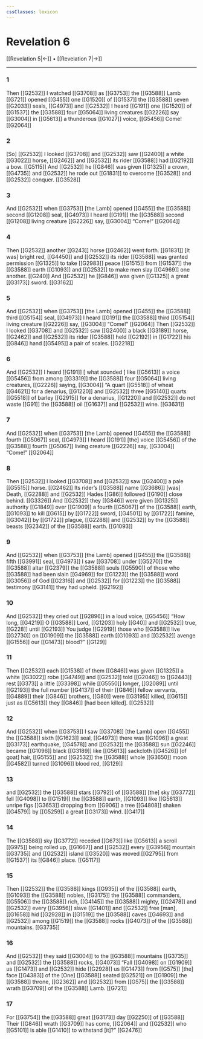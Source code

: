 ```yaml
---
cssClasses: lexicon
---
```


# Revelation 6

[[Revelation 5|←]] • [[Revelation 7|→]]

---

### 1
Then [[G2532]] I watched [[G3708]] as [[G3753]] the [[G3588]] Lamb [[G721]] opened [[G455]] one [[G1520]] of [[G1537]] the [[G3588]] seven [[G2033]] seals, [[G4973]] and [[G2532]] I heard [[G191]] one [[G1520]] of [[G1537]] the [[G3588]] four [[G5064]] living creatures [[G2226]] say [[G3004]] in [[G5613]] a thunderous [[G1027]] voice, [[G5456]] Come! [[G2064]]

### 2
[So] [[G2532]] I looked [[G3708]] and [[G2532]] saw [[G2400]] a white [[G3022]] horse, [[G2462]] and [[G2532]] its rider [[G3588]] had [[G2192]] a bow. [[G5115]] And [[G2532]] he [[G846]] was given [[G1325]] a crown, [[G4735]] and [[G2532]] he rode out [[G1831]] to overcome [[G3528]] and [[G2532]] conquer. [[G3528]]

### 3
And [[G2532]] when [[G3753]] [the Lamb] opened [[G455]] the [[G3588]] second [[G1208]] seal, [[G4973]] I heard [[G191]] the [[G3588]] second [[G1208]] living creature [[G2226]] say, [[G3004]] “Come!” [[G2064]]

### 4
Then [[G2532]] another [[G243]] horse [[G2462]] went forth. [[G1831]] [It was] bright red, [[G4450]] and [[G2532]] its rider [[G3588]] was granted permission [[G1325]] to take [[G2983]] peace [[G1515]] from [[G1537]] the [[G3588]] earth [[G1093]] and [[G2532]] to make men slay [[G4969]] one another. [[G240]] And [[G2532]] he [[G846]] was given [[G1325]] a great [[G3173]] sword. [[G3162]]

### 5
And [[G2532]] when [[G3753]] [the Lamb] opened [[G455]] the [[G3588]] third [[G5154]] seal, [[G4973]] I heard [[G191]] the [[G3588]] third [[G5154]] living creature [[G2226]] say, [[G3004]] “Come!” [[G2064]] Then [[G2532]] I looked [[G3708]] and [[G2532]] saw [[G2400]] a black [[G3189]] horse, [[G2462]] and [[G2532]] its rider [[G3588]] held [[G2192]] in [[G1722]] his [[G846]] hand [[G5495]] a pair of scales. [[G2218]]

### 6
And [[G2532]] I heard [[G191]] [ what sounded ] like [[G5613]] a voice [[G5456]] from among [[G3319]] the [[G3588]] four [[G5064]] living creatures, [[G2226]] saying, [[G3004]] “A quart [[G5518]] of wheat [[G4621]] for a denarius, [[G1220]] and [[G2532]] three [[G5140]] quarts [[G5518]] of barley [[G2915]] for a denarius, [[G1220]] and [[G2532]] do not waste [[G91]] the [[G3588]] oil [[G1637]] and [[G2532]] wine. [[G3631]]

### 7
And [[G2532]] when [[G3753]] [the Lamb] opened [[G455]] the [[G3588]] fourth [[G5067]] seal, [[G4973]] I heard [[G191]] [the] voice [[G5456]] of the [[G3588]] fourth [[G5067]] living creature [[G2226]] say, [[G3004]] “Come!” [[G2064]]

### 8
Then [[G2532]] I looked [[G3708]] and [[G2532]] saw [[G2400]] a pale [[G5515]] horse. [[G2462]] Its rider’s [[G3588]] name [[G3686]] [was] Death, [[G2288]] and [[G2532]] Hades [[G86]] followed [[G190]] close behind. [[G3326]] And [[G2532]] they [[G846]] were given [[G1325]] authority [[G1849]] over [[G1909]] a fourth [[G5067]] of the [[G3588]] earth, [[G1093]] to kill [[G615]] by [[G1722]] sword, [[G4501]] by [[G1722]] famine, [[G3042]] by [[G1722]] plague, [[G2288]] and [[G2532]] by the [[G3588]] beasts [[G2342]] of the [[G3588]] earth. [[G1093]]

### 9
And [[G2532]] when [[G3753]] [the Lamb] opened [[G455]] the [[G3588]] fifth [[G3991]] seal, [[G4973]] I saw [[G3708]] under [[G5270]] the [[G3588]] altar [[G2379]] the [[G3588]] souls [[G5590]] of those who [[G3588]] had been slain [[G4969]] for [[G1223]] the [[G3588]] word [[G3056]] of God [[G2316]] and [[G2532]] for [[G1223]] the [[G3588]] testimony [[G3141]] they had upheld. [[G2192]]

### 10
And [[G2532]] they cried out [[G2896]] in a loud voice, [[G5456]] “How long, [[G4219]] O [[G3588]] Lord, [[G1203]] holy [[G40]] and [[G2532]] true, [[G228]] until [[G2193]] You judge [[G2919]] those who [[G3588]] live [[G2730]] on [[G1909]] the [[G3588]] earth [[G1093]] and [[G2532]] avenge [[G1556]] our [[G1473]] blood?” [[G129]]

### 11
Then [[G2532]] each [[G1538]] of them [[G846]] was given [[G1325]] a white [[G3022]] robe [[G4749]] and [[G2532]] told [[G2046]] to [[G2443]] rest [[G373]] a little [[G3398]] while [[G5550]] longer, [[G2089]] until [[G2193]] the full number [[G4137]] of their [[G846]] fellow servants, [[G4889]] their [[G846]] brothers, [[G80]] were [[G3195]] killed, [[G615]] just as [[G5613]] they [[G846]] [had been killed]. [[G2532]]

### 12
And [[G2532]] when [[G3753]] I saw [[G3708]] [the Lamb] open [[G455]] the [[G3588]] sixth [[G1623]] seal, [[G4973]] there was [[G1096]] a great [[G3173]] earthquake, [[G4578]] and [[G2532]] the [[G3588]] sun [[G2246]] became [[G1096]] black [[G3189]] like [[G5613]] sackcloth [[G4526]] [of goat] hair, [[G5155]] and [[G2532]] the [[G3588]] whole [[G3650]] moon [[G4582]] turned [[G1096]] blood red, [[G129]]

### 13
and [[G2532]] the [[G3588]] stars [[G792]] of [[G3588]] [the] sky [[G3772]] fell [[G4098]] to [[G1519]] the [[G3588]] earth, [[G1093]] like [[G5613]] unripe figs [[G3653]] dropping from [[G906]] a tree [[G4808]] shaken [[G4579]] by [[G5259]] a great [[G3173]] wind. [[G417]]

### 14
The [[G3588]] sky [[G3772]] receded [[G673]] like [[G5613]] a scroll [[G975]] being rolled up, [[G1667]] and [[G2532]] every [[G3956]] mountain [[G3735]] and [[G2532]] island [[G3520]] was moved [[G2795]] from [[G1537]] its [[G846]] place. [[G5117]]

### 15
Then [[G2532]] the [[G3588]] kings [[G935]] of the [[G3588]] earth, [[G1093]] the [[G3588]] nobles, [[G3175]] the [[G3588]] commanders, [[G5506]] the [[G3588]] rich, [[G4145]] the [[G3588]] mighty, [[G2478]] and [[G2532]] every [[G3956]] slave [[G1401]] and [[G2532]] free [man], [[G1658]] hid [[G2928]] in [[G1519]] the [[G3588]] caves [[G4693]] and [[G2532]] among [[G1519]] the [[G3588]] rocks [[G4073]] of the [[G3588]] mountains. [[G3735]]

### 16
And [[G2532]] they said [[G3004]] to the [[G3588]] mountains [[G3735]] and [[G2532]] the [[G3588]] rocks, [[G4073]] “Fall [[G4098]] on [[G1909]] us [[G1473]] and [[G2532]] hide [[G2928]] us [[G1473]] from [[G575]] [the] face [[G4383]] of the [One] [[G3588]] seated [[G2521]] on [[G1909]] the [[G3588]] throne, [[G2362]] and [[G2532]] from [[G575]] the [[G3588]] wrath [[G3709]] of the [[G3588]] Lamb. [[G721]]

### 17
For [[G3754]] the [[G3588]] great [[G3173]] day [[G2250]] of [[G3588]] Their [[G846]] wrath [[G3709]] has come, [[G2064]] and [[G2532]] who [[G5101]] is able [[G1410]] to withstand [it]?” [[G2476]]


